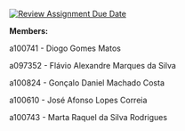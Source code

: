 [![Review Assignment Due Date](https://classroom.github.com/assets/deadline-readme-button-24ddc0f5d75046c5622901739e7c5dd533143b0c8e959d652212380cedb1ea36.svg)](https://classroom.github.com/a/i6Gjtc5R)

**Members:**

a100741 - Diogo Gomes Matos

a097352 - Flávio Alexandre Marques da Silva

a100824 - Gonçalo Daniel Machado Costa

a100610 - José Afonso Lopes Correia

a100743 - Marta Raquel da Silva Rodrigues

